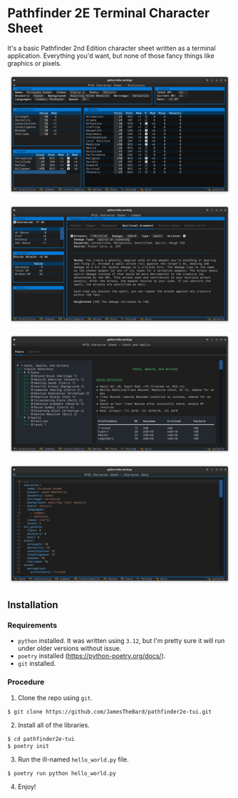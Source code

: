 # Pathfinder 2E Terminal Character Sheet

It's a basic Pathfinder 2nd Edition character sheet written as a terminal application.  Everything you'd want, but none of those fancy things like graphics or pixels.

![Screencap of the Statistics screen](screencaps/Screenshot%20from%202024-09-17%2015-31-00.png)

![Screencap of the Weapons screen](screencaps/Screenshot%20from%202024-09-17%2015-31-04.png)

![Screencap of the Feats screen](screencaps/Screenshot%20from%202024-09-17%2015-31-10.png)

![Screencap of the Data screen](screencaps/Screenshot%20from%202024-09-17%2015-31-14.png)

## Installation

### Requirements

- `python` installed.  It was written using `3.12`, but I'm pretty sure it will run under older versions without issue.
- `poetry` installed (https://python-poetry.org/docs/).
- `git` installed.

### Procedure

1. Clone the repo using `git`.

```console
$ git clone https://github.com/JamesTheBard/pathfinder2e-tui.git
```

2. Install all of the libraries.

```console
$ cd pathfinder2e-tui
$ poetry init
```

3. Run the ill-named `hello_world.py` file.

```console
$ poetry run python hello_world.py
```

4. Enjoy!
